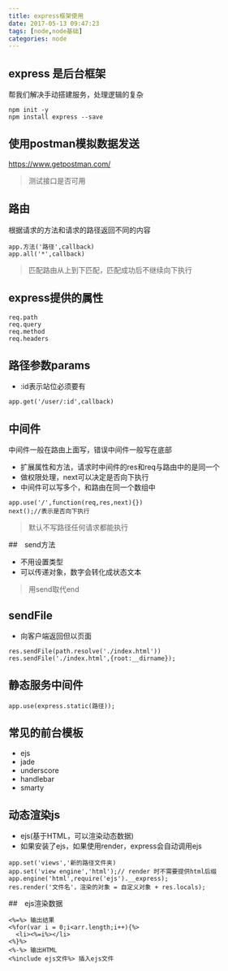 ```yaml
---
title: express框架使用
date: 2017-05-13 09:47:23
tags: [node,node基础]
categories: node
---
```

## express 是后台框架
帮我们解决手动搭建服务，处理逻辑的复杂
```
npm init -y
npm install express --save
```

## 使用postman模拟数据发送
<a href="https://www.getpostman.com/">https://www.getpostman.com/</a>
> 测试接口是否可用

## 路由
根据请求的方法和请求的路径返回不同的内容
```
app.方法('路径',callback)
app.all('*',callback)
```
> 匹配路由从上到下匹配，匹配成功后不继续向下执行

## express提供的属性
```
req.path
req.query
req.method
req.headers
```

## 路径参数params
- :id表示站位必须要有
```
app.get('/user/:id',callback)
```

## 中间件
中间件一般在路由上面写，错误中间件一般写在底部
- 扩展属性和方法，请求时中间件的res和req与路由中的是同一个
- 做权限处理，next可以决定是否向下执行
- 中间件可以写多个，和路由在同一个数组中
```
app.use('/',function(req,res,next){})
next();//表示是否向下执行
```
> 默认不写路径任何请求都能执行

##　send方法
- 不用设置类型
- 可以传递对象，数字会转化成状态文本

> 用send取代end

## sendFile
- 向客户端返回但以页面
```
res.sendFile(path.resolve('./index.html'))
res.sendFile('./index.html',{root:__dirname});
```

## 静态服务中间件
```
app.use(express.static(路径));
```
## 常见的前台模板
- ejs
- jade
- underscore
- handlebar
- smarty

## 动态渲染js
- ejs(基于HTML，可以渲染动态数据)
- 如果安装了ejs，如果使用render，express会自动调用ejs
```
app.set('views','新的路径文件夹)
app.set('view engine','html');// render 时不需要提供html后缀
app.engine('html',require('ejs').__express);
res.render('文件名'，渲染的对象 = 自定义对象 + res.locals);
```
##　ejs渲染数据

```
<%=%> 输出结果
<%for(var i = 0;i<arr.length;i++){%>
  <li><%=i%></li>
<%}%>
<%-%> 输出HTML
<%include ejs文件%> 插入ejs文件
```

